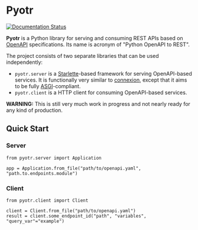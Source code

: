 Pyotr
=====

[![Documentation Status](https://readthedocs.org/projects/pyotr/badge/?version=latest)](https://pyotr.readthedocs.io/en/latest/?badge=latest)

**Pyotr** is a Python library for serving and consuming REST APIs based on [OpenAPI](https://swagger.io/resources/open-api/) specifications. Its name is acronym of "Python OpenAPI to REST".

The project consists of two separate libraries that can be used independently:

* `pyotr.server` is a [Starlette](https://www.starlette.io)-based framework for serving OpenAPI-based services. It is functionally very similar to [connexion](https://connexion.readthedocs.io), except that it aims to be fully [ASGI](https://asgi.readthedocs.io)-compliant. 
* `pyotr.client` is a HTTP client for consuming OpenAPI-based services.

**WARNING:** This is still very much work in progress and not nearly ready for any kind of production.


Quick Start
-----------

### Server

    from pyotr.server import Application
    
    app = Application.from_file("path/to/openapi.yaml", "path.to.endpoints.module")
    
### Client

    from pyotr.client import Client
    
    client = Client.from_file("path/to/openapi.yaml")
    result = client.some_endpoint_id("path", "variables", "query_var"="example")
    
